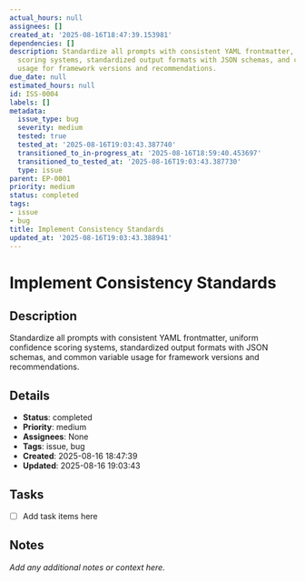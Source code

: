 ```yaml
---
actual_hours: null
assignees: []
created_at: '2025-08-16T18:47:39.153981'
dependencies: []
description: Standardize all prompts with consistent YAML frontmatter, uniform confidence
  scoring systems, standardized output formats with JSON schemas, and common variable
  usage for framework versions and recommendations.
due_date: null
estimated_hours: null
id: ISS-0004
labels: []
metadata:
  issue_type: bug
  severity: medium
  tested: true
  tested_at: '2025-08-16T19:03:43.387740'
  transitioned_to_in-progress_at: '2025-08-16T18:59:40.453697'
  transitioned_to_tested_at: '2025-08-16T19:03:43.387730'
  type: issue
parent: EP-0001
priority: medium
status: completed
tags:
- issue
- bug
title: Implement Consistency Standards
updated_at: '2025-08-16T19:03:43.388941'
---
```


# Implement Consistency Standards

## Description
Standardize all prompts with consistent YAML frontmatter, uniform confidence scoring systems, standardized output formats with JSON schemas, and common variable usage for framework versions and recommendations.

## Details
- **Status**: completed
- **Priority**: medium
- **Assignees**: None
- **Tags**: issue, bug
- **Created**: 2025-08-16 18:47:39
- **Updated**: 2025-08-16 19:03:43

## Tasks
- [ ] Add task items here

## Notes
_Add any additional notes or context here._
